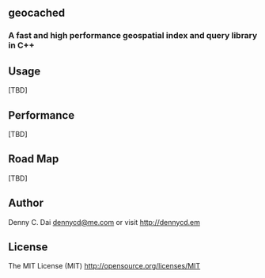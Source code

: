## geocached 
### A fast and high performance geospatial index and query library in C++




## Usage
[TBD]

## Performance
[TBD]

## Road Map
[TBD]

## Author 
Denny C. Dai <dennycd@me.com> or visit <http://dennycd.em>

## License 
The MIT License (MIT) <http://opensource.org/licenses/MIT>
